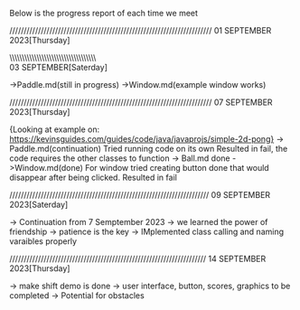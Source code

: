 Below is the progress report of each time we meet

///////////////////////////////////////////////////////////////////////
01 SEPTEMBER 2023[Thursday]


\\\\\\\\\\\\\\\\\\\\\\\\\\\\\\\\\\\\\\\\\\\\\\\\\\\\\\\\\\\\\\\\\\\\\\\
03 SEPTEMBER[Saterday]

->Paddle.md(still in progress)
->Window.md(example window works)




///////////////////////////////////////////////////////////////////////
07 SEPTEMBER 2023[Thursday]

{Looking at example on: 
https://kevinsguides.com/guides/code/java/javaprojs/simple-2d-pong}
-> Paddle.md(continuation)
    Tried running code on its own
    Resulted in fail, the code requires the other classes to function
-> Ball.md done
->Window.md(done)
    For window tried creating button done that would disappear after 
    being clicked. 
    Resulted in fail

//////////////////////////////////////////////////////////////////////
09 SEPTEMBER 2023[Saterday]

-> Continuation from 7 Semptember 2023
-> we learned the power of friendship
-> patience is the key
-> IMplemented class calling and naming varaibles properly

/////////////////////////////////////////////////////////////////////
14 SEPTEMBER 2023[Thursday]

-> make shift demo is done
-> user interface, button, scores, graphics to be completed
-> Potential for obstacles

